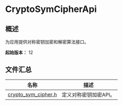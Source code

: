 # CryptoSymCipherApi

## 概述

为应用提供对称密钥加密和解密算法接口。

**起始版本：** 12

## 文件汇总

| 名称 | 描述 |
| -- | -- |
| [crypto_sym_cipher.h](capi-crypto-sym-cipher-h.md) | 定义对称密钥加密API。 |
